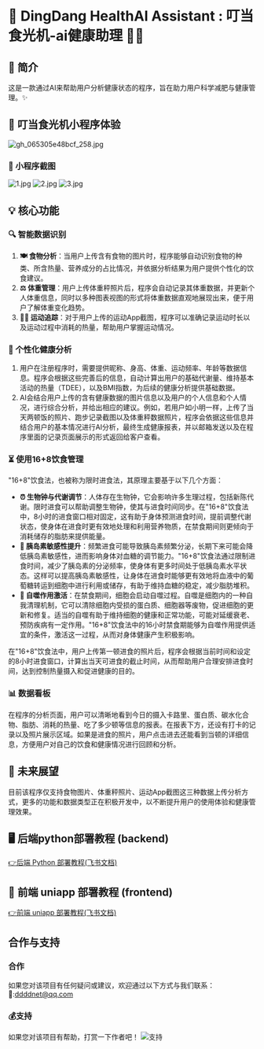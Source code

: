 # 🍎 DingDang HealthAI Assistant : 叮当食光机-ai健康助理 🏋️‍♂️

## 📖 简介
这是一款通过AI来帮助用户分析健康状态的程序，旨在助力用户科学减肥与健康管理。✨

## 📱 叮当食光机小程序体验
![gh_065305e48bcf_258.jpg](https://img.picui.cn/free/2025/04/19/680399ecc9bd3.jpg)
### 📸 小程序截图
![1.jpg](https://img.picui.cn/free/2025/04/19/68039f06215a2.jpg)
![2.jpg](https://img.picui.cn/free/2025/04/19/68039f06207dd.jpg)
![3.jpg](https://img.picui.cn/free/2025/04/19/68039f06f32c7.jpg)

## 💡 核心功能
### 🔍 智能数据识别
1. **🍽️ 食物分析**：当用户上传含有食物的图片时，程序能够自动识别食物的种类、所含热量、营养成分的占比情况，并依据分析结果为用户提供个性化的饮食建议。
2. **⚖️ 体重管理**：用户上传体重秤照片后，程序会自动记录其体重数据，并更新个人体重信息，同时以多种图表视图的形式将体重数据直观地展现出来，便于用户了解体重变化趋势。
3. **🏃‍♀️ 运动追踪**：对于用户上传的运动App截图，程序可以准确记录运动时长以及运动过程中消耗的热量，帮助用户掌握运动情况。

### 🧠 个性化健康分析
1. 用户在注册程序时，需要提供昵称、身高、体重、运动频率、年龄等数据信息。程序会根据这些完善后的信息，自动计算出用户的基础代谢量、维持基本活动的热量（TDEE），以及BMI指数，为后续的健康分析提供基础数据。
2. AI会结合用户上传的含有健康数据的图片信息以及用户的个人信息和个人情况，进行综合分析，并给出相应的建议。例如，若用户如小明一样，上传了当天两顿饭的照片、跑步记录截图以及体重秤数据照片，程序会依据这些信息并结合用户的基本情况进行AI分析，最终生成健康报表，并以邮箱发送以及在程序里面的记录页面展示的形式返回给客户查看。

### ⏳ 使用16+8饮食管理
"16+8"饮食法，也被称为限时进食法，其原理主要基于以下几个方面：
- **⏰ 生物钟与代谢调节**：人体存在生物钟，它会影响许多生理过程，包括新陈代谢。限时进食可以帮助调整生物钟，使其与进食时间同步。在"16+8"饮食法中，8小时的进食窗口相对固定，这有助于身体预测进食时间，提前调整代谢状态，使身体在进食时更有效地处理和利用营养物质，在禁食期间则更倾向于消耗储存的脂肪来提供能量。
- **💉 胰岛素敏感性提升**：频繁进食可能导致胰岛素频繁分泌，长期下来可能会降低胰岛素敏感性，进而影响身体对血糖的调节能力。"16+8"饮食法通过限制进食时间，减少了胰岛素的分泌频率，使身体有更多时间处于低胰岛素水平状态。这样可以提高胰岛素敏感性，让身体在进食时能够更有效地将血液中的葡萄糖转运到细胞中进行利用或储存，有助于维持血糖的稳定，减少脂肪堆积。
- **🧹 自噬作用激活**：在禁食期间，细胞会启动自噬过程。自噬是细胞内的一种自我清理机制，它可以清除细胞内受损的蛋白质、细胞器等废物，促进细胞的更新和修复。适当的自噬有助于维持细胞的健康和正常功能，可能对延缓衰老、预防疾病有一定作用。"16+8"饮食法中的16小时禁食期能够为自噬作用提供适宜的条件，激活这一过程，从而对身体健康产生积极影响。

在"16+8"饮食法中，用户上传第一顿进食的照片后，程序会根据当前时间和设定的8小时进食窗口，计算出当天可进食的截止时间，从而帮助用户合理安排进食时间，达到控制热量摄入和促进健康的目的。

### 📊 数据看板
在程序的分析页面，用户可以清晰地看到今日的摄入卡路里、蛋白质、碳水化合物、脂肪、消耗的热量、吃了多少顿等信息的报表。在报表下方，还设有打卡的记录以及照片展示区域。如果是进食的照片，用户点击进去还能看到当顿的详细信息，方便用户对自己的饮食和健康情况进行回顾和分析。

## 🚀 未来展望
目前该程序仅支持食物图片、体重秤照片、运动App截图这三种数据上传分析方式，更多的功能和数据类型正在积极开发中，以不断提升用户的使用体验和健康管理效果。

## 🖥️ 后端python部署教程 (backend)
[👉后端 Python 部署教程(飞书文档)](https://gcn2ovxcjfar.feishu.cn/docx/WDUzdz500oOmImxGtjNchz1Mn8c?from=from_copylink)

## 📱 前端 uniapp 部署教程 (frontend)
[👉前端 uniapp 部署教程(飞书文档)](https://gcn2ovxcjfar.feishu.cn/docx/BnKadycd8ooOl7x803KcRaTsnic?from=from_copylink)

## 合作与支持
### 合作
如果您对该项目有任何疑问或建议，欢迎通过以下方式与我们联系：
📮:ddddnet@qq.com
### 💰支持
如果您对该项目有帮助，打赏一下作者吧！
![支持](https://img.picui.cn/free/2025/04/19/6803a2742045d.jpg)